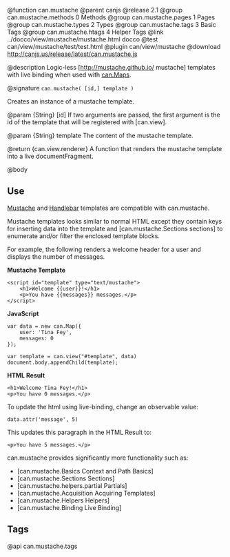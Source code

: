 @function can.mustache
@parent canjs
@release 2.1
@group can.mustache.methods 0 Methods
@group can.mustache.pages 1 Pages
@group can.mustache.types 2 Types
@group can.mustache.tags 3 Basic Tags
@group can.mustache.htags 4 Helper Tags
@link ../docco/view/mustache/mustache.html docco
@test can/view/mustache/test/test.html
@plugin can/view/mustache
@download http://canjs.us/release/latest/can.mustache.js

@description Logic-less [http://mustache.github.io/ mustache] templates with live binding 
when used with [can.Maps](#can_observe).

@signature `can.mustache( [id,] template )`

Creates an instance of a mustache template. 

@param {String} [id] If two arguments are passed, the first argument is the id of the 
template that will be registered with [can.view].

@param {String} template The content of the mustache template.

@return {can.view.renderer} A function that renders the mustache template into
a live documentFragment.

@body

## Use

[Mustache](https://github.com/janl/mustache.js/) and [Handlebar](http://handlebarsjs.com/) 
templates are compatible with can.mustache.

Mustache templates looks similar to normal HTML except
they contain keys for inserting data into the template
and [can.mustache.Sections sections] to enumerate and/or filter the enclosed template blocks.

For example, the following renders a welcome header for
a user and displays the number of messages.

__Mustache Template__

	<script id="template" type="text/mustache">
		<h1>Welcome {{user}}!</h1>
		<p>You have {{messages}} messages.</p>
	</script>

__JavaScript__

	var data = new can.Map({
		user: 'Tina Fey',
		messages: 0
	});

	var template = can.view("#template", data)
	document.body.appendChild(template);

__HTML Result__

	<h1>Welcome Tina Fey!</h1>
	<p>You have 0 messages.</p>

To update the html using live-binding, change an observable value:

	data.attr('message', 5)

This updates this paragraph in the HTML Result to:

	<p>You have 5 messages.</p>



can.mustache provides significantly more functionality such as:

- [can.mustache.Basics Context and Path Basics]
- [can.mustache.Sections Sections]
- [can.mustache.helpers.partial Partials]
- [can.mustache.Acquisition Acquiring Templates]
- [can.mustache.Helpers Helpers]
- [can.mustache.Binding Live Binding]

## Tags

@api can.mustache.tags